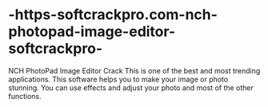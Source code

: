 # -https-softcrackpro.com-nch-photopad-image-editor-softcrackpro-
NCH PhotoPad Image Editor Crack  This is one of the best and most trending applications. This software helps you to make your image or photo stunning. You can use effects and adjust your photo and most of the other functions. 
